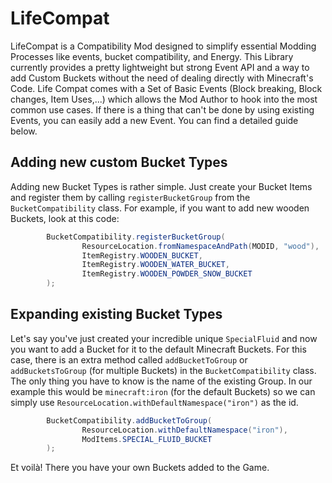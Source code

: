 # LifeCompat

LifeCompat is a Compatibility Mod designed to simplify essential Modding Processes like events, bucket compatibility, and Energy. This Library currently provides a pretty lightweight but strong Event API and a way to add Custom Buckets without the need of dealing directly with Minecraft's Code. Life Compat comes with a Set of Basic Events (Block breaking, Block changes, Item Uses,...) which allows the Mod Author to hook into the most common use cases. If there is a thing that can't be done by using existing Events, you can easily add a new Event. You can find a detailed guide below.

## Adding new custom Bucket Types
Adding new Bucket Types is rather simple. Just create your Bucket Items and register them by calling `registerBucketGroup` from the `BucketCompatibility` class.
For example, if you want to add new wooden Buckets, look at this code:
```java
        BucketCompatibility.registerBucketGroup(
                ResourceLocation.fromNamespaceAndPath(MODID, "wood"), 
                ItemRegistry.WOODEN_BUCKET, 
                ItemRegistry.WOODEN_WATER_BUCKET, 
                ItemRegistry.WOODEN_POWDER_SNOW_BUCKET
        );

```
## Expanding existing Bucket Types
Let's say you've just created your incredible unique `SpecialFluid` and now you want to add a Bucket for it to the default Minecraft Buckets.
For this case, there is an extra method called `addBucketToGroup` or `addBucketsToGroup` (for multiple Buckets) in the `BucketCompatibility` class.
The only thing you have to know is the name of the existing Group. In our example this would be `minecraft:iron` (for the default Buckets) so we can simply use `ResourceLocation.withDefaultNamespace("iron")` as the id.
```java
        BucketCompatibility.addBucketToGroup(
                ResourceLocation.withDefaultNamespace("iron"),
                ModItems.SPECIAL_FLUID_BUCKET
        );
```
Et voilà! There you have your own Buckets added to the Game.

